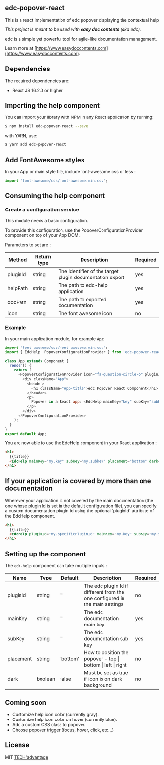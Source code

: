 ## edc-popover-react
This is a react implementation of edc popover displaying the contextual help

_This project is meant to be used with **easy doc contents** (aka edc)._

edc is a simple yet powerful tool for agile-like documentation
management.

Learn more at [https://www.easydoccontents.com](https://www.easydoccontents.com).

## Dependencies

The required dependencies are:

- React JS 16.2.0 or higher

## Importing the help component

You can import your library with NPM in any React application by running:

```bash
$ npm install edc-popover-react --save
```

with YARN, use:

```bash
$ yarn add edc-popover-react
```

## Add FontAwesome styles

In your App or main style file, include font-awesome css or less :

```javascript
import 'font-awesome/css/font-awesome.min.css';
```

## Consuming the help component

### Create a configuration service

This module needs a basic configuration. 

To provide this configuration, use the PopoverConfigurationProvider component on top of your App DOM.

Parameters to set are : 

| Method | Return type | Description | Required |
|---|---|---|---|
| pluginId | string | The identifier of the target plugin documentation export | yes |
| helpPath | string | The path to edc-help application | yes |
| docPath |  string | The path to exported documentation | yes |
| icon | string | The font awesome icon | no |

### Example

In your main application module, for example `App`:

```javascript
import 'font-awesome/css/font-awesome.min.css';
import { EdcHelp, PopoverConfigurationProvider } from 'edc-popover-react';

class App extends Component {
  render() {
    return (
      <PopoverConfigurationProvider icon="fa-question-circle-o" pluginId={myPluginId} helpPath={myHelpPath} docPath={myDocPath}>
        <div className="App">
          <header>
            <h1 className="App-title">edc Popover React Component</h1>
          </header>
          <p>
            Popover in a React app: <EdcHelp mainKey="key" subKey="subKey"/>
          </p>
        </div>
      </PopoverConfigurationProvider>
    );
  }
}
export default App;
```

You are now able to use the EdcHelp component in your React application :

```html
<h1>
  {{title}}
  <EdcHelp mainKey="my.key" subKey="my.subkey" placement="bottom" dark={true}/>
</h1>
```

## If your application is covered by more than one documentation
Wherever your application is not covered by the main documentation (the one whose plugin Id is set in the default configuration file), 
you can specify a custom documentation plugin Id using the optional 'pluginId' attribute of the EdcHelp component.

```html
<h1>
  {{title}}
  <EdcHelp pluginId="my.specificPluginId" mainKey="my.key" subKey="my.subkey" placement="bottom" dark={true}/>
</h1>
```

## Setting up the component

The `edc-help` component can take multiple inputs :

| Name | Type | Default | Description | Required |
|---|---|---|---|---|
| pluginId | string | '' | The edc plugin Id if different from the one configured in the main settings | no |
| mainKey | string | '' | The edc documentation main key | yes |
| subKey |  string | '' | The edc documentation sub key | yes |
| placement | string | 'bottom' | How to position the popover - top \| bottom \| left \| right | no |
| dark | boolean | false | Must be set as true if icon is on dark background | no |

## Coming soon

* Customize help icon color (currently gray).
* Customize help icon color on hover (currently blue).
* Add a custom CSS class to popover.
* Choose popover trigger (focus, hover, click, etc...)


## License

MIT [TECH'advantage](mailto:contact@tech-advantage.com)
